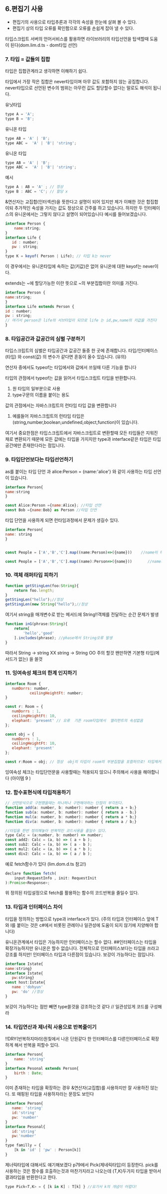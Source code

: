 ## 6.편집기 사용

- 편집기의 사용으로 타입추론과 각각의 속성을 한눈에 살펴 볼 수 있다.
- 편집기 상의 타입 오류를 확인함으로 오류를 손쉽게 잡아 낼 수 있다.

타입스크립트 서버의 언어서비스를 활용하면 라이브러리의 타입선언을 탑색할때 도움이 된다(dom.lim.d.ts - dom타입 선언)

### 7. 타입 = 값들의 집합

타입은 집합관계라고 생각하면 이해하기 쉽다.

타입에서 가장 작은 집합은 never타입이며 아무 값도 포함하지 않는 공집합니다.
never타입으로 선언된 변수의 범위는 아무런 값도 할당할수 없다는 말로도 해석이 됩니다.

유닛타입
```js
type A = 'A';
type B = 'B';
```
유니온 타입
```js
type AB = 'A' | 'B';
type ABC =  'A' | 'B'| 'string';
```
유니온 타입
```js
type AB = 'A' | 'B';
type ABC =  'A' | 'B'| 'string';
```
예시
```js
type A : AB = 'A' ; // 정상
type B : ABC = 'C'; // 할당 x
```

&연산자는 교집합(인터섹션)을 뜻한다고 설명이 되어 있지만 제가 이해한 것은 합집합이되 추가적인 속성을 가지는 값도 정상으로 간주를 하고 있습니다.
하지만 두 인터페이스의 유니온에서는 그렇지 않다고 설명이 되어있습니다 예시를 들어보겠습니다.
```js
interface Person {
    name:string;
}
interface Life {
   id : number;
   pw : string;
}
type K = keyof( Person | Life); // 타입 k는 never
```
이 경우에서는 유니온타입에 속하는 값(키값)은 없어 유니온에 대한 keyof는 never이다.

extends는 ~에 할당가능한 이란 뜻으로 ~의 부분집합이란 의미를 가진다.
```js
interface Person {
name:string;
}
interface Life extends Person {
id : number;
pw : string;
// 여기서 person은 life의 서브타입이 되므로 life 는 id,pw,name의 키값을 가진다
}
```
### 8. 타입공간과 값공간의 심벌 구분하기
타입스크립트의 심벌은 타입공간과 값공간 둘중 한 곳에 존재합니다.
타입/인터페이스(타입) 와 const(값) 의 변수가 같다면 혼동이 올수 있습니다. (유의)

연산자 중에서도 typeof는 타입에서와 값에서 쓰일때 다른 기능을 합니다

타입의 관점에서 typeof는 값을 읽어서 타입스크립트 타입을 반환합니다.
1. 원 타입의 일부분으로 사용
2. type구문의 이름을 붙이는 용도

값의 관점에서는 자바스크립트의 런타임 타입 값을 변환합니다
1. 예를들어 자바스크립트의 런타임 타입은 
 (string,number,boolean,undefined,object,function)이 있습니다.

여기서 중요한점은 타입스크립트에서 자바스크립트로 변환할때 모든 타입들은 지워진채로 변환되기 때문에
모든 값에는 타입을 가지지만 type과 interface같은 타입은 타입공간에만 존재한다라는 점입니다.

### 9. 타입단언보다는 타입선언하기
as를 붙이는 타입 단언 과 alice:Person = {name:'alice'} 와 같이 사용하는 타입 선언이 있습니다.
```js
interface Person{
name:string
}

const Alice:Person ={name:Alice}; //타입 선언
const Bob ={name:Bob} as Person //타입 단언
```
타입 단언을 사용하게 되면 런타임과정에서 문제가 생길수 있다. 
```js
interface Person{
name: string
}


const People = ['A','B','C'].map((name:Person)=>({name}))    //name이 타입이 person이고 반환값이 any또는 void라 오류 발생

const People = ['A','B','C'].map((name):Person=>({name}))       //name의 반환값이 person이라 오류발생 x
```
### 10. 객체 래퍼타입 피하기
```js
function getStingLen(foo:String){
    return foo.length;
}
getStingLen("hello");//정상
getStingLen(new String("hello");//정상
```
여기서 string을 매개변수로 받는 메서드에 String!!객체를 전달하는 순간 문제가 발생
```js
function inG(phrase:String){
    return[
        'hello','good'
    ].includes(phrase); //phase에서 String오류 발생
}
```
따라서 
String -> string XX
string -> String OO  주의 할것 왠만하면 기본형 타입(메서드가 없는) 을 쓸것 

### 11. 잉여속성 체크의 한계 인지하기
```js
interface Room {
   numDorrs: number,
           ceilingHeightFt: number;
}

const r: Room = {
   numDorrs : 1,
   ceilingHeightFt: 10,
   elephant: 'present' // 오류  기존 room타입에서  엘리펀트의 속성없음 
};

const obj = {
   numDorrs : 1,
   ceilingHeightFt: 10,
   elephant: 'present'
};

const r:Room = obj; // 정상  obj의 타입이 room의 부분집합을 포함하므로! 타입체커도 통과!
```
잉여속성 체크는 타입단언문을 사용할때는 적용되지 않으니 주의해서 사용을 해야합니다 (아이템 9 )

### 12. 함수표현식에 타입적용하기
```js
// 선언방식으로 구현했을때는 하나하나 구현해야하는 단점이 부각된다.
function add(a: number, b: number): number { return a + b;}
function sub(a: number, b: number): number { return a - b;}
function mul(a: number, b: number): number { return a * b;}
function div(a: number, b: number): number { return a / b;}

//타입을 한번 정의해놓아 반복적인 코드사용을 줄일수 있다.
type Calc = (a:number, b: number) => number;
const add2: Calc = (a, b) => ( a + b );
const sub2: Calc = (a, b) => ( a - b );
const mul2: Calc = (a, b) => ( a * b );
const div2: Calc = (a, b) => ( a / b );
```
예로 fetch함수가 있다 (lim.dom.d.ts 참고!)
```js
declare function fetch(
    input:RequestInfo , init: RequestInit
):Promise<Response>;
```
위 정의된 타입설정으로 fetch를 활용하는 함수의 코드반복을 줄일수 있다.

### 13. 타입과 인터페이스 차이

타입을 정의하는 방법으로 type과 interface가 있다. (주의 타입과 인터페이스 앞에 T와 I를 붙이는 것은 c#에서 비롯된 관례이나 일관성에 도움이 되지 않기에 지양해야 합니다)

유니온관계에서 타입은 가능하지만 인터페이스는 할수 없다.
##인터페이스는 타입을 확장가능하지만 유니온은 할수 없습니다.
전체적으로 인터페이스보다는 타입을 쓰라고 강조를 하지만!
인터페이스 타입과 다른점이 있습니다. 보강이 가능하다는 점입니다.
```js
interface Istate{
name:string}
interface Istate{
   pw:string}
const host:Istate{
   name :'dohyun'
   pw: 'do' //정상
}

```
보강이 가능하다는 점만 빼면 type쓸것을 강조하는것 같다 // 일관성있게 코드를 구성해라

### 14. 타입연산과 제너릭 사용으로 반복줄이기
!!DRY(반복하지마라)원칮에서 나온 단원같다
한 인터페이스를 다른인터페이스로 확장하게 해서 반복을 피할수 있다.
```js
interface Person{
    name: 'string'
}
interface Pesonal extends Person{
    birth : Date;
}
```
이미 존재하는 타입을 확장하는 경우 &연산자(교집합)를 사용하지만 잘 사용하진 않는다.
또 매핑된 타입을 사용하자라는 문장도 보인다
```js
interface Person{
   name: 'string'
   id:'string'
   pw: 'number'
}
interface Pesonal{
   id:'string'
   pw:'number'
}
type familly = {
    [k in 'id' | 'pw' : Person[k]]
}
```

제너릭타입에 대해서도 얘기해보겠다
p79에서 Pick(제네릭타입)이 등장한다.
pick를 사용하는 것은 함수를 호출하는것과 마찬가지라고 나오는데 (T,K)두가지 타입을 받아서 결과타입을 반환한다고 한다.
```js
type Pick<T,K> = { [k in K] : T[k] } //요기서 k의 개념이 어렵다!
```